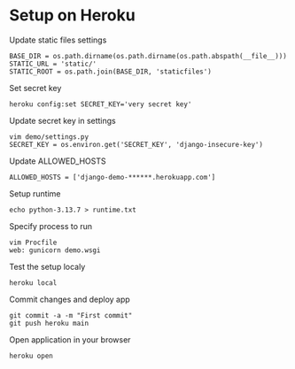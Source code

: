 # Setup on Heroku

Update static files settings

```
BASE_DIR = os.path.dirname(os.path.dirname(os.path.abspath(__file__)))
STATIC_URL = 'static/'
STATIC_ROOT = os.path.join(BASE_DIR, 'staticfiles')
```

Set secret key

```
heroku config:set SECRET_KEY='very secret key'
```

Update secret key in settings


```
vim demo/settings.py
SECRET_KEY = os.environ.get('SECRET_KEY', 'django-insecure-key')
```

Update ALLOWED_HOSTS

```
ALLOWED_HOSTS = ['django-demo-******.herokuapp.com']

```

Setup runtime

```
echo python-3.13.7 > runtime.txt

```

Specify process to run

```
vim Procfile
web: gunicorn demo.wsgi
```

Test the setup localy

```
heroku local
```

Commit changes and deploy app

```
git commit -a -m "First commit"
git push heroku main
```

Open application in your browser

```
heroku open
```
